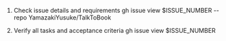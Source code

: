 1. Check issue details and requirements
gh issue view $ISSUE_NUMBER --repo YamazakiYusuke/TalkToBook

2. Verify all tasks and acceptance criteria
gh issue view $ISSUE_NUMBER
